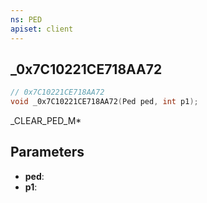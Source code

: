 ```yaml
---
ns: PED
apiset: client
---
```

## _0x7C10221CE718AA72

```c
// 0x7C10221CE718AA72
void _0x7C10221CE718AA72(Ped ped, int p1);
```

_CLEAR_PED_M*

## Parameters
* **ped**:
* **p1**: